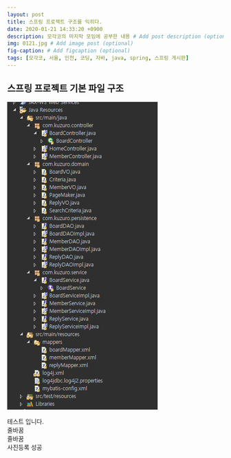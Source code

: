 ```yaml
---
layout: post
title: 스프링 프로젝트 구조를 익히다.
date: 2020-01-21 14:33:20 +0900
description: 모각코의 마지막 모임에 공부한 내용 # Add post description (optional)
img: 0121.jpg # Add image post (optional)
fig-caption: # Add figcaption (optional)
tags: [모각코, 서울, 인천, 코딩, 자바, java, spring, 스프링 게시판]
---
```

## 스프링 프로젝트 기본 파일 구조
  

![자료 구조 사진](../assets/img/0121_1.png)  
  
테스트 입니다.  
줄바꿈  
줄바꿈  
사진등록 성공